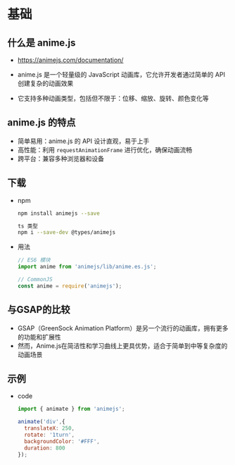 # 基础

## 什么是 anime.js

+ https://animejs.com/documentation/

+ anime.js 是一个轻量级的 JavaScript 动画库，它允许开发者通过简单的 API 创建复杂的动画效果
+ 它支持多种动画类型，包括但不限于：位移、缩放、旋转、颜色变化等

## anime.js 的特点

+ 简单易用：anime.js 的 API 设计直观，易于上手
+ 高性能：利用 `requestAnimationFrame` 进行优化，确保动画流畅
+ 跨平台：兼容多种浏览器和设备

## 下载

+ npm

  ```bash
  npm install animejs --save

  ts 类型
  npm i --save-dev @types/animejs
  ```

+ 用法

  ```js
  // ES6 模块
  import anime from 'animejs/lib/anime.es.js';

  // CommonJS
  const anime = require('animejs');
  ```

## 与GSAP的比较

+ GSAP（GreenSock Animation Platform）是另一个流行的动画库，拥有更多的功能和扩展性
+ 然而，Anime.js在简洁性和学习曲线上更具优势，适合于简单到中等复杂度的动画场景

## 示例

+ code

  ```js
  import { animate } from 'animejs';

  animate('div',{
    translateX: 250,
    rotate: '1turn',
    backgroundColor: '#FFF',
    duration: 800
  });
  ```
